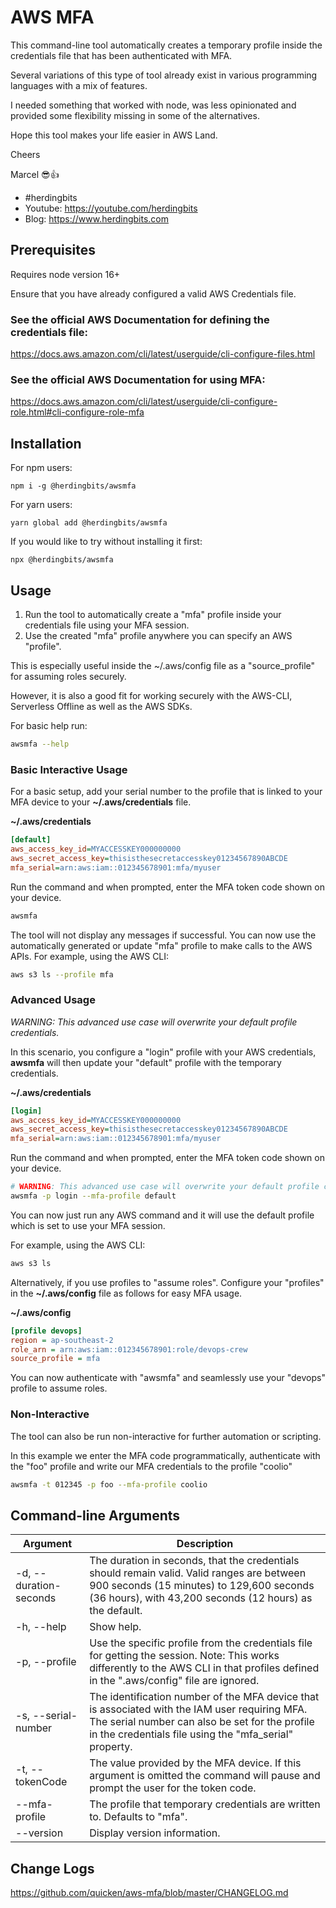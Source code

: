 # AWS MFA

This command-line tool automatically creates a temporary profile inside the credentials file that has been authenticated with MFA.

Several variations of this type of tool already exist in various programming languages with a mix of features.

I needed something that worked with node, was less opinionated and provided some flexibility missing in some of the alternatives.

Hope this tool makes your life easier in AWS Land.

Cheers

Marcel 😎👍

- #herdingbits
- Youtube: https://youtube.com/herdingbits
- Blog: https://www.herdingbits.com

## Prerequisites

Requires node version 16+

Ensure that you have already configured a valid AWS Credentials file.

### See the official AWS Documentation for defining the credentials file:

https://docs.aws.amazon.com/cli/latest/userguide/cli-configure-files.html

### See the official AWS Documentation for using MFA:

https://docs.aws.amazon.com/cli/latest/userguide/cli-configure-role.html#cli-configure-role-mfa

## Installation

For npm users:

```
npm i -g @herdingbits/awsmfa
```

For yarn users:

```
yarn global add @herdingbits/awsmfa
```

If you would like to try without installing it first:

```
npx @herdingbits/awsmfa
```

## Usage

1. Run the tool to automatically create a "mfa" profile inside your credentials file using your MFA session.
2. Use the created "mfa" profile anywhere you can specify an AWS "profile".

This is especially useful inside the ~/.aws/config file as a "source_profile" for assuming roles securely.

However, it is also a good fit for working securely with the AWS-CLI, Serverless Offline as well as the AWS SDKs.

For basic help run:

```bash
awsmfa --help
```

### Basic Interactive Usage

For a basic setup, add your serial number to the profile that is linked to your MFA device to your **~/.aws/credentials** file.

**~/.aws/credentials**

```ini
[default]
aws_access_key_id=MYACCESSKEY000000000
aws_secret_access_key=thisisthesecretaccesskey01234567890ABCDE
mfa_serial=arn:aws:iam::012345678901:mfa/myuser
```

Run the command and when prompted, enter the MFA token code shown on your device.

```bash
awsmfa
```

The tool will not display any messages if successful. You can now use the automatically generated or update "mfa" profile to make calls to the AWS APIs.
For example, using the AWS CLI:

```bash
aws s3 ls --profile mfa
```

### Advanced Usage

_WARNING: This advanced use case will overwrite your default profile credentials._

In this scenario, you configure a "login" profile with your AWS credentials, **awsmfa** will then update your "default" profile with the temporary credentials.

**~/.aws/credentials**

```ini
[login]
aws_access_key_id=MYACCESSKEY000000000
aws_secret_access_key=thisisthesecretaccesskey01234567890ABCDE
mfa_serial=arn:aws:iam::012345678901:mfa/myuser
```

Run the command and when prompted, enter the MFA token code shown on your device.

```bash
# WARNING: This advanced use case will overwrite your default profile credentials.
awsmfa -p login --mfa-profile default
```

You can now just run any AWS command and it will use the default profile which is set to use your MFA session.

For example, using the AWS CLI:

```bash
aws s3 ls
```

Alternatively, if you use profiles to "assume roles". Configure your "profiles" in the **~/.aws/config** file as follows for easy MFA usage.

**~/.aws/config**

```ini
[profile devops]
region = ap-southeast-2
role_arn = arn:aws:iam::012345678901:role/devops-crew
source_profile = mfa
```

You can now authenticate with "awsmfa" and seamlessly use your "devops" profile to assume roles.

### Non-Interactive

The tool can also be run non-interactive for further automation or scripting.

In this example we enter the MFA code programmatically, authenticate with the "foo" profile and write our MFA credentials to the profile "coolio"

```bash
awsmfa -t 012345 -p foo --mfa-profile coolio
```

## Command-line Arguments

| Argument               | Description                                                                                                                                                                                                |
| ---------------------- | ---------------------------------------------------------------------------------------------------------------------------------------------------------------------------------------------------------- |
| -d, --duration-seconds | The duration in seconds, that the credentials should remain valid. Valid ranges are between 900 seconds (15 minutes) to 129,600 seconds (36 hours), with 43,200 seconds (12 hours) as the default.         |
| -h, --help             | Show help.                                                                                                                                                                                                 |
| -p, --profile          | Use the specific profile from the credentials file for getting the session. Note: This works differently to the AWS CLI in that profiles defined in the ".aws/config" file are ignored.                    |
| -s, --serial-number    | The identification number of the MFA device that is associated with the IAM user requiring MFA. The serial number can also be set for the profile in the credentials file using the "mfa_serial" property. |
| -t, --tokenCode        | The value provided by the MFA device. If this argument is omitted the command will pause and prompt the user for the token code.                                                                           |
| --mfa-profile          | The profile that temporary credentials are written to. Defaults to "mfa".                                                                                                                                  |
| --version              | Display version information.                                                                                                                                                                               |

## Change Logs

https://github.com/quicken/aws-mfa/blob/master/CHANGELOG.md
